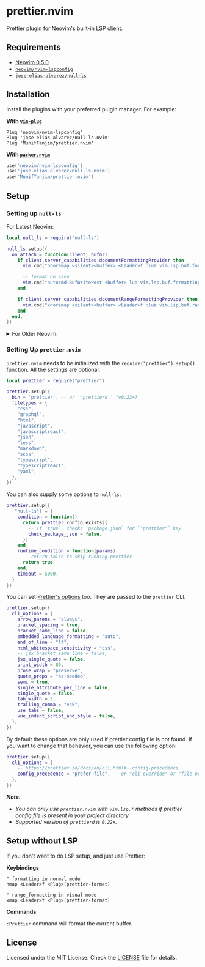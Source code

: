 # prettier.nvim

Prettier plugin for Neovim's built-in LSP client.

## Requirements

- [Neovim 0.5.0](https://github.com/neovim/neovim/releases/tag/v0.5.0)
- [`neovim/nvim-lspconfig`](https://github.com/neovim/nvim-lspconfig)
- [`jose-elias-alvarez/null-ls`](https://github.com/jose-elias-alvarez/null-ls.nvim)

## Installation

Install the plugins with your preferred plugin manager. For example:

**With [`vim-plug`](https://github.com/junegunn/vim-plug)**

```vim
Plug 'neovim/nvim-lspconfig'
Plug 'jose-elias-alvarez/null-ls.nvim'
Plug 'MunifTanjim/prettier.nvim'
```

**With [`packer.nvim`](https://github.com/wbthomason/packer.nvim)**

```lua
use('neovim/nvim-lspconfig')
use('jose-elias-alvarez/null-ls.nvim')
use('MunifTanjim/prettier.nvim')
```

## Setup

### Setting up `null-ls`

For Latest Neovim:

```lua
local null_ls = require("null-ls")

null_ls.setup({
  on_attach = function(client, bufnr)
    if client.server_capabilities.documentFormattingProvider then
      vim.cmd("nnoremap <silent><buffer> <Leader>f :lua vim.lsp.buf.formatting()<CR>")

      -- format on save
      vim.cmd("autocmd BufWritePost <buffer> lua vim.lsp.buf.formatting()")
    end

    if client.server_capabilities.documentRangeFormattingProvider then
      vim.cmd("xnoremap <silent><buffer> <Leader>f :lua vim.lsp.buf.range_formatting({})<CR>")
    end
  end,
})
```

<details>
<summary>For Older Neovim:</summary>

```lua
local null_ls = require("null-ls")

null_ls.setup({
  on_attach = function(client, bufnr)
    if client.resolved_capabilities.document_formatting then
      vim.cmd("nnoremap <silent><buffer> <Leader>f :lua vim.lsp.buf.formatting()<CR>")

      -- format on save
      vim.cmd("autocmd BufWritePost <buffer> lua vim.lsp.buf.formatting()")
    end

    if client.resolved_capabilities.document_range_formatting then
      vim.cmd("xnoremap <silent><buffer> <Leader>f :lua vim.lsp.buf.range_formatting({})<CR>")
    end
  end,
})
```
</details>

### Setting Up `prettier.nvim`

`prettier.nvim` needs to be initialized with the `require("prettier").setup()` function.
All the settings are optional.

```lua
local prettier = require("prettier")

prettier.setup({
  bin = 'prettier', -- or `'prettierd'` (v0.22+)
  filetypes = {
    "css",
    "graphql",
    "html",
    "javascript",
    "javascriptreact",
    "json",
    "less",
    "markdown",
    "scss",
    "typescript",
    "typescriptreact",
    "yaml",
  },
})
```

You can also supply some options to `null-ls`:

```lua
prettier.setup({
  ["null-ls"] = {
    condition = function()
      return prettier.config_exists({
        -- if `true`, checks `package.json` for `"prettier"` key
        check_package_json = false,
      })
    end,
    runtime_condition = function(params)
      -- return false to skip running prettier
      return true
    end,
    timeout = 5000,
  }
})
```

You can set [Prettier's options](https://prettier.io/docs/en/options.html) too.
They are passed to the `prettier` CLI.

```lua
prettier.setup({
  cli_options = {
    arrow_parens = "always",
    bracket_spacing = true,
    bracket_same_line = false,
    embedded_language_formatting = "auto",
    end_of_line = "lf",
    html_whitespace_sensitivity = "css",
    -- jsx_bracket_same_line = false,
    jsx_single_quote = false,
    print_width = 80,
    prose_wrap = "preserve",
    quote_props = "as-needed",
    semi = true,
    single_attribute_per_line = false,
    single_quote = false,
    tab_width = 2,
    trailing_comma = "es5",
    use_tabs = false,
    vue_indent_script_and_style = false,
  },
})
```

By default these options are only used if prettier config file is not found.
If you want to change that behavior, you can use the following option:

```lua
prettier.setup({
  cli_options = {
    -- https://prettier.io/docs/en/cli.html#--config-precedence
    config_precedence = "prefer-file", -- or "cli-override" or "file-override"
  },
})
```

_**Note**:_
  - _You can only use `prettier.nvim` with `vim.lsp.*` methods if prettier config file is present in your project directory._
  - _Supported version of `prettierd` is `0.22+`._

## Setup without LSP

If you don't want to do LSP setup, and just use Prettier:

**Keybindings**

```vim
" formatting in normal mode
nmap <Leader>f <Plug>(prettier-format)

" range_formatting in visual mode
xmap <Leader>f <Plug>(prettier-format)
```

**Commands**

`:Prettier` command will format the current buffer.

## License

Licensed under the MIT License. Check the [LICENSE](./LICENSE) file for details.
